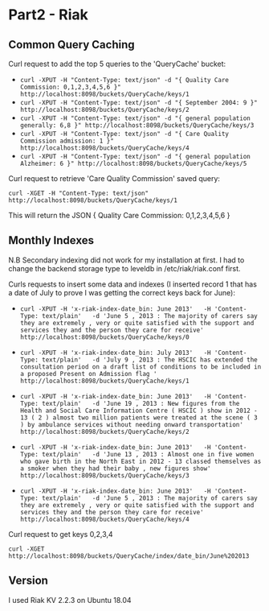 # Part2 - Riak

## Common Query Caching

Curl request to add the top 5 queries to the 'QueryCache' bucket:

* ```curl -XPUT -H "Content-Type: text/json" -d "{ Quality Care Commission: 0,1,2,3,4,5,6 }" http://localhost:8098/buckets/QueryCache/keys/1```
* ```curl -XPUT -H "Content-Type: text/json" -d "{ September 2004: 9 }" http://localhost:8098/buckets/QueryCache/keys/2```
* ```curl -XPUT -H "Content-Type: text/json" -d "{ general population generally: 6,8 }" http://localhost:8098/buckets/QueryCache/keys/3```
* ```curl -XPUT -H "Content-Type: text/json" -d "{ Care Quality Commission admission: 1 }" http://localhost:8098/buckets/QueryCache/keys/4```
* ```curl -XPUT -H "Content-Type: text/json" -d "{ general population Alzheimer: 6 }" http://localhost:8098/buckets/QueryCache/keys/5```

Curl request to retrieve 'Care Quality Commission' saved query:

```curl -XGET -H "Content-Type: text/json" http://localhost:8098/buckets/QueryCache/keys/1```

This will return the JSON { Quality Care Commission: 0,1,2,3,4,5,6 }

## Monthly Indexes

N.B Secondary indexing did not work for my installation at first. I had to change the backend storage type to leveldb in /etc/riak/riak.conf first.

Curls requests to insert some data and indexes (I inserted record 1 that has a date of July to prove I was getting the correct keys back for June):

* ```curl -XPUT -H 'x-riak-index-date_bin: June 2013'   -H 'Content-Type: text/plain'   -d 'June 5 , 2013 : The majority of carers say they are extremely , very or quite satisfied with the support and services they and the person they care for receive'   http://localhost:8098/buckets/QueryCache/keys/0```

* ```curl -XPUT -H 'x-riak-index-date_bin: July 2013'   -H 'Content-Type: text/plain'   -d 'July 9 , 2013 : The HSCIC has extended the consultation period on a draft list of conditions to be included in a proposed Present on Admission flag '   http://localhost:8098/buckets/QueryCache/keys/1```

* ```curl -XPUT -H 'x-riak-index-date_bin: June 2013'   -H 'Content-Type: text/plain'   -d 'June 19 , 2013 : New figures from the Health and Social Care Information Centre ( HSCIC ) show in 2012 - 13 ( 2 ) almost two million patients were treated at the scene ( 3 ) by ambulance services without needing onward transportation'   http://localhost:8098/buckets/QueryCache/keys/2```

* ```curl -XPUT -H 'x-riak-index-date_bin: June 2013'   -H 'Content-Type: text/plain'   -d 'June 13 , 2013 : Almost one in five women who gave birth in the North East in 2012 - 13 classed themselves as a smoker when they had their baby , new figures show'   http://localhost:8098/buckets/QueryCache/keys/3```

* ```curl -XPUT -H 'x-riak-index-date_bin: June 2013'   -H 'Content-Type: text/plain'   -d 'June 5 , 2013 : The majority of carers say they are extremely , very or quite satisfied with the support and services they and the person they care for receive'   http://localhost:8098/buckets/QueryCache/keys/4```


Curl request to get keys 0,2,3,4

```curl -XGET http://localhost:8098/buckets/QueryCache/index/date_bin/June%202013```

## Version

I used Riak KV 2.2.3 on Ubuntu 18.04